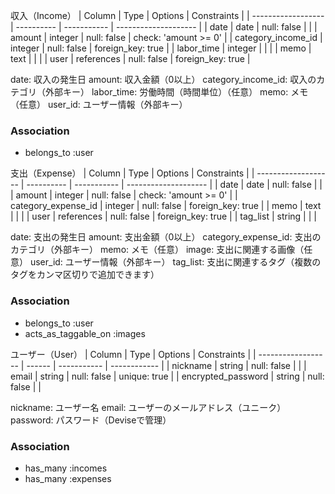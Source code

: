 収入（Income）
| Column             | Type       | Options     | Constraints          |
| ------------------ | ---------- | ----------- | -------------------- |
| date               | date       | null: false |                      |
| amount             | integer    | null: false | check: 'amount >= 0' |
| category_income_id | integer    | null: false | foreign_key: true    |
| labor_time         | integer    |             |                      |
| memo               | text       |             |                      |
| user               | references | null: false | foreign_key: true    |

date: 収入の発生日
amount: 収入金額（0以上）
category_income_id: 収入のカテゴリ（外部キー）
labor_time: 労働時間（時間単位）（任意）
memo: メモ（任意）
user_id: ユーザー情報（外部キー）

### Association
- belongs_to :user



支出（Expense）
| Column              | Type       | Options     | Constraints          |
| ------------------- | ---------- | ----------- | -------------------- |
| date                | date       | null: false |                      |
| amount              | integer    | null: false | check: 'amount >= 0' |
| category_expense_id | integer    | null: false | foreign_key: true    |
| memo                | text       |             |                      |
| user                | references | null: false | foreign_key: true    |
| tag_list            | string     |             |                      |  <!-- タグのためのカラム -->

date: 支出の発生日
amount: 支出金額（0以上）
category_expense_id: 支出のカテゴリ（外部キー）
memo: メモ（任意）
image: 支出に関連する画像（任意）
user_id: ユーザー情報（外部キー）
tag_list: 支出に関連するタグ（複数のタグをカンマ区切りで追加できます）

### Association
- belongs_to :user
- acts_as_taggable_on :images  <!-- タグ機能追加 -->


ユーザー（User）
| Column             | Type   | Options     | Constraints  |
| ------------------ | ------ | ----------- | ------------ |
| nickname           | string | null: false |              |
| email              | string | null: false | unique: true |
| encrypted_password | string | null: false |              |

nickname: ユーザー名
email: ユーザーのメールアドレス（ユニーク）
password: パスワード（Deviseで管理）

### Association
- has_many :incomes
- has_many :expenses


